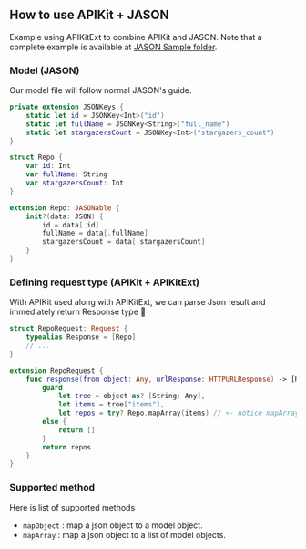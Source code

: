 ## How to use APIKit + JASON
Example using APIKitExt to combine APIKit and JASON.
Note that a complete example is available at [JASON Sample folder](https://github.com/DTVD/APIKitExt/tree/master/Example/JASON%20Sample).

### Model (JASON)
Our model file will follow normal JASON's guide.
```swift
private extension JSONKeys {
    static let id = JSONKey<Int>("id")
    static let fullName = JSONKey<String>("full_name")
    static let stargazersCount = JSONKey<Int>("stargazers_count")
}

struct Repo {
    var id: Int
    var fullName: String
    var stargazersCount: Int
}

extension Repo: JASONable {
    init?(data: JSON) {
        id = data[.id]
        fullName = data[.fullName]
        stargazersCount = data[.stargazersCount]
    }
}
```

### Defining request type (APIKit + APIKitExt)
With APIKit used along with APIKitExt, we can parse Json result and immediately return Response type :tada:
```swift
struct RepoRequest: Request {
    typealias Response = [Repo]
    // ...
}

extension RepoRequest {
    func response(from object: Any, urlResponse: HTTPURLResponse) -> [Repo] {
        guard
            let tree = object as? [String: Any],
            let items = tree["items"],
            let repos = try? Repo.mapArray(items) // <- notice mapArray method here !
        else {
            return []
        }
        return repos
    }
}
```

### Supported method
Here is list of supported methods
* `mapObject` : map a json object to a model object.
* `mapArray` : map a json object to a list of model objects.

